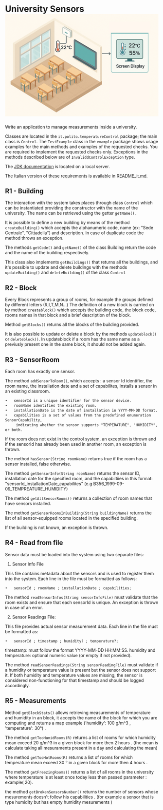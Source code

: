 University Sensors 
![Alt text](image.png)
========

Write an application to manage measurements inside a university.

Classes are located in the `it.polito.temperatureControl` package; the main class is `Control`. The `TestExample` class in the `example` package shows usage examples for the main methods and examples of the requested checks. You are required to implement the requested checks only. Exceptions in the methods described below are of `InvaliddControlException` type.

The [JDK documentation](https://oop.polito.it/api/) is located on a local server.

The Italian version of these requirements is available in [README_it.md](README_it.md).


R1 - Building
---------------

The interaction with the system takes places through class `Control` which can be  instantiated providing the constructor with the name of the university.
The name can be retrieved using the getter `getName()`.


It is possible to define a new building by means of the method `createBuilding()` which accepts the alphanumeric code, name (ex: "Sede Centrale", "Cittadella") and description.
In case of duplicate code the method throws an exception.

The methods `getCode()` and `getName()` of the class Building return the code and the name of the building respectively.

This class also implements `getBuildings()` that returns all the buildings, and it's possible to update and delete buildings with the methods `updateBuilding()` and `deleteBuilding()` of the class `Control`

R2 - Block
----------

Every Block represents a group of rooms, for example the groups defined by different letters (R,I,T,M,N...)
The definition of a new block is carried on by method `createblock()` which accepts the building code, the block code, rooms names in that block and a brief description of the block.

Method `getBlocks()` returns all the blocks of the building provided.

It is also possible to update or delete a block by the methods `updateblock()` or `deleteblock()`. In updateblock if a room has the same name as a previusly present one in the same block, it should not be added again.


R3 - SensorRoom
--------------
Each room has exactly one sensor.

The method `addSensorToRoom()`, which accepts : a  sensor Id identifier, the room name, the installation date and a set of capabilites, installs a sensor in an existing classroom.

    •	sensorId is a unique identifier for the sensor device.
	•	roomName identifies the existing room.
	•	installationDate is the date of installation in YYYY-MM-DD format.
    •	capabilities is a set of values from the predefined enumeration SensorCapability,
         indicating whether the sensor supports "TEMPERATURE", "HUMIDITY", or both.


If the room does not exist in the control system, an exception is thrown and if the sensorId has already been used in another room, an exception is thrown.

The method `hasSensor(String roomName)`  returns true if the room has a sensor installed, false otherwise.

The method `getSensorInfo(String roomName)` returns the sensor ID, installation date for the specified room, and the capabiltiies in this format:
"sensorId_installationDate_capabilites" (e.g B356_1999-09-09_TEMPREATURE_HUMIDITY)

The method `getAllSensorRooms()` returns a collection of room names that have sensors installed.

The method `getSensorRoomsInBuilding(String buildingName)` returns the list of all sensor-equipped rooms located in the specified building.

If the building is not known, an exception is thrown.

R4 - Read from file
--------------------
Sensor data must be loaded into the system using two separate files:

1. Sensor Info File

This file contains metadata about the sensors and is used to register them into the system.
Each line in the file must be formatted as follows:

    •   sensorId ; roomName ; installationDate ; capabilities;

The method `readSensorInfos(String sensorInfoFile)` must validate that the room exists and ensure that each sensorId is unique.
An exception is thrown in case of an error.

2. Sensor Readings File:

This file provides actual sensor measurement data.
Each line in the file must be formatted as:

    •   sensorId ; timestamp ; humidity? ; temperature?;

timestamp: must follow the format YYYY-MM-DD HH:MM:SS.
humidity and temperature: optional numeric value (or empty if not provided).

The method `readSensorReadings(String sensorReadingFile)` must validate if a humidity or temperature value is present 
but the sensor does not support it. If both humidity and temperature values are missing, the sensor is considered non-functioning
for that timestamp and should be logged accordingly. 

R5 - Measurements
------------

Method `getBlockStats()` allows retrieving measurements of temperature and humidity in an block, it accepts the name of the block for which you are computing and returns a map example ('humidity': 100 g/m^3 , 'temperature': 30°) .


The method `getTooHumidRooms(R)` returns a list of rooms for which humidity mean exceed 20 g/m^3 in a given block for more then 2 hours    . (the mean is calculate taking all mesuraments present in a day and calculating the mean)

The method `getTooHotRooms(R)` returns a list of rooms for which temperature mean exceed 30 ° in a given block for more then 4 hours  .

The method `getFreezingRooms()` returns a list of all rooms in the university where temperature is at least once today less then passed parameter  : example( 20).


the method `getBrokenSensorsNumber()`  returns the number of sensors whose mesurements doesn't follow his capabilities . (for example a sensor that is type humidity but has empty humidity mesurements )



